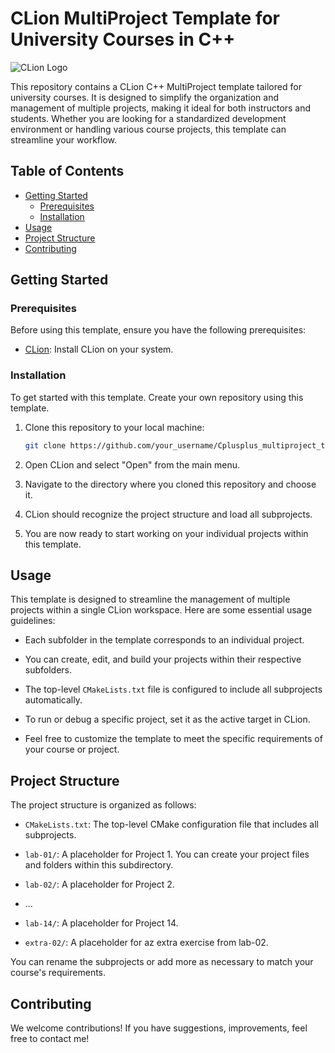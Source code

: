 # CLion MultiProject Template for University Courses in C++

![CLion Logo](https://resources.jetbrains.com/storage/products/clion/img/meta/preview.png)

This repository contains a CLion C++ MultiProject template tailored for university courses. It is designed to simplify the organization and management of multiple projects, making it ideal for both instructors and students. Whether you are looking for a standardized development environment or handling various course projects, this template can streamline your workflow.

## Table of Contents

- [Getting Started](#getting-started)
    - [Prerequisites](#prerequisites)
    - [Installation](#installation)
- [Usage](#usage)
- [Project Structure](#project-structure)
- [Contributing](#contributing)

## Getting Started

### Prerequisites

Before using this template, ensure you have the following prerequisites:

- [CLion](https://www.jetbrains.com/clion/): Install CLion on your system.

### Installation

To get started with this template. Create your own repository using this template.

1. Clone this repository to your local machine:

   ```bash
   git clone https://github.com/your_username/Cplusplus_multiproject_template.git


2. Open CLion and select "Open" from the main menu.

3. Navigate to the directory where you cloned this repository and choose it.

4. CLion should recognize the project structure and load all subprojects.

5. You are now ready to start working on your individual projects within this template.

## Usage

This template is designed to streamline the management of multiple projects within a single CLion workspace. Here are some essential usage guidelines:

- Each subfolder in the template corresponds to an individual project.

- You can create, edit, and build your projects within their respective subfolders.

- The top-level `CMakeLists.txt` file is configured to include all subprojects automatically.

- To run or debug a specific project, set it as the active target in CLion.

- Feel free to customize the template to meet the specific requirements of your course or project.

## Project Structure

The project structure is organized as follows:

- `CMakeLists.txt`: The top-level CMake configuration file that includes all subprojects.

- `lab-01/`: A placeholder for Project 1. You can create your project files and folders within this subdirectory.

- `lab-02/`: A placeholder for Project 2.

- ...

- `lab-14/`: A placeholder for Project 14.

- `extra-02/`: A placeholder for az extra exercise from lab-02.

You can rename the subprojects or add more as necessary to match your course's requirements.

## Contributing

We welcome contributions! If you have suggestions, improvements, feel free to contact me!

   
